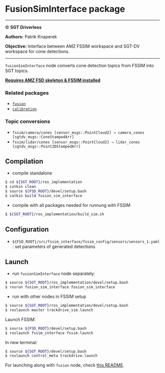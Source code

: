 # **FusionSimInterface package**

___

© **SGT Driverless**

**Authors:** Patrik Knaperek

**Objective:** Interface between AMZ FSSIM workspace and SGT-DV workspace for cone detections.

___

`fusionSimInterface` node converts cone detection topics from FSSIM into SGT topics.

**[Requires AMZ FSD skeleton & FSSIM installed](https://gitlab.com/sgt-driverless/simulation/fsd_skeleton/-/blob/sgt-noetic-devel/SGT-DV_install_man.md)**

### Related packages
* [`fusion`](../../fusion/README.md)
* [`calibration`](../../calibration/README.md)

### Topic conversions
* `fssim/camera/cones [sensor_msgs::PointCloud2] → camera_cones [sgtdv_msgs::ConeStampedArr]`
* `fssim/lidar/cones [sensor_msgs::PointCloud2] → lidar_cones [sgtdv_msgs::Point2DStampedArr]` 

## Compilation
* compile standalone
```sh
$ cd ${SGT_ROOT}/ros_implementation
$ catkin clean
$ source ${FSD_ROOT}/devel/setup.bash
$ catkin build fusion_sim_interface
```
* compile with all packages needed for runnung with FSSIM
```sh
$ ${SGT_ROOT}/ros_implementation/build_sim.sh
```
## Configuration
* `${FSD_ROOT}/src/fssim_interface/fssim_config/sensors/sensors_1.yaml` : set parameters of generated detections

## Launch
* run `fusionSimInterface` node separately:
```sh
$ source ${SGT_ROOT}/ros_implementation/devel/setup.bash
$ rosrun fusion_sim_interface fusion_sim_interface
```
* run with other nodes in FSSIM setup
```sh
$ source ${SGT_ROOT}/ros_implementation/devel/setup.bash
$ roslaunch master trackdrive_sim.launch
```

Launch FSSIM:

```sh
$ source ${FSD_ROOT}/devel/setup.bash
$ roslaunch fssim_interface fssim.launch
```
In new terminal:
```sh
$ source ${SGT_ROOT}/devel/setup.bash
$ roslaunch control_meta trackdrive.launch
```

For launching along with `fusion` node, check [this README](../../fusion/README.md).